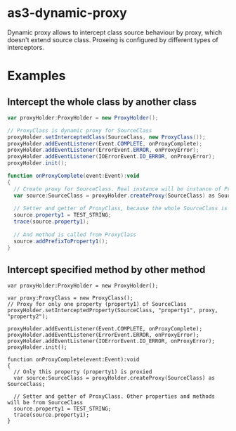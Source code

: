 as3-dynamic-proxy
=================

Dynamic proxy allows to intercept class source behaviour by proxy, which doesn't extend source class. 
Proxeing is configured by different types of interceptors.

# Examples #
## Intercept the whole class by another class ##
```actionscript
var proxyHolder:ProxyHolder = new ProxyHolder();

// ProxyClass is dynamic proxy for SourceClass
proxyHolder.setInterceptedClass(SourceClass, new ProxyClass());
proxyHolder.addEventListener(Event.COMPLETE, onProxyComplete);
proxyHolder.addEventListener(ErrorEvent.ERROR, onProxyError);
proxyHolder.addEventListener(IOErrorEvent.IO_ERROR, onProxyError);
proxyHolder.init();

function onProxyComplete(event:Event):void
{
  // Create proxy for SourceClass. Real instance will be instance of ProxyClass
  var source:SourceClass = proxyHolder.createProxy(SourceClass) as SourceClass;
  
  // Setter and getter of ProxyClass, because the whole SourceClass is dynamically proxied by ProxyClass
  source.property1 = TEST_STRING;
  trace(source.property1);
  
  // And method is called from ProxyClass
  source.addPrefixToProperty1();
}
```

## Intercept specified method by other method ##
```
var proxyHolder:ProxyHolder = new ProxyHolder();

var proxy:ProxyClass = new ProxyClass();
// Proxy for only one property (property1) of SourceClass
proxyHolder.setInterceptedProperty(SourceClass, "property1", proxy, "property2");

proxyHolder.addEventListener(Event.COMPLETE, onProxyComplete);
proxyHolder.addEventListener(ErrorEvent.ERROR, onProxyError);
proxyHolder.addEventListener(IOErrorEvent.IO_ERROR, onProxyError);
proxyHolder.init();

function onProxyComplete(event:Event):void
{
  // Only this property (property1) is proxied
  var source:SourceClass = proxyHolder.createProxy(SourceClass) as SourceClass;

  // Setter and getter of ProxyClass. Other properties and methods will be from SourceClass
  source.property1 = TEST_STRING;
  trace(source.property1);
}
```
